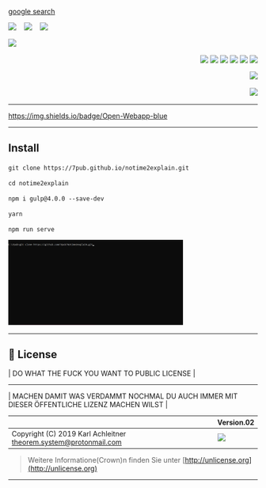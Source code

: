 <p><a href="#" onclick="open('http://www.google.com')">google search</a></p>

<section align="left">

[![](https://img.shields.io/badge/Open-{Webapp}-lightblue?style=for-the-badge)](https://7pub.github.io/timeroll/app/)&nbsp;&nbsp;&nbsp;
[![](https://img.shields.io/badge/View-{Repospository}-F1F1F1?style=for-the-badge)](https://github.com/7pub/timeroll/)&nbsp;&nbsp;&nbsp;
[![](https://img.shields.io/badge/View-{&Uuml;bersicht}-grren?style=for-the-badge)](https://7pub.github.io/timeroll/index.html)&nbsp;&nbsp;&nbsp;


[![](https://7pub.github.io/timeroll/docs/NoTimeToExplain.gif)](https://7pub.github.io/timeroll/timeroll/app/)

</section>



<section align="right">

[![](https://img.shields.io/badge/github&nbsp;profile-grey?style=for-the-badge)](https://github.com/7pub/)
[![](https://img.shields.io/badge/Docker-blue?style=for-the-badge)](https://github.com/7pub/timeroll/tree/main/docker/)
[![](https://img.shields.io/badge/API-yellow?style=for-the-badge)](https://docs.rs/crate/redant/latest)
[![](https://img.shields.io/badge/Crates.io-orange?style=for-the-badge)](https://crates.io/crates/redant)
[![](https://img.shields.io/badge/Lib.rs-lightgrey?style=for-the-badge)](https://lib.rs/crates/redant)
[![](https://img.shields.io/badge/JavaScript-323330?style=for-the-badge&logo=javascript&logoColor=F7DF1E)](//github.com/7pub)
</section>

<section align="right">

[![](https://img.shields.io/badge/Open-Application-lightgrey?style=for-the-badge)](https://7pub.github.io/timeroll/app/)


</section>

<p align = "right">
  <a href="https://7pub.github.io/timeroll/app/"><img src="https://img.shields.io/badge/Open-Webapp-blue"/>
</p>

<hr/>

https://img.shields.io/badge/Open-Webapp-blue

---

## Install

`git clone https://7pub.github.io/notime2explain.git`

`cd notime2explain`

`npm i gulp@4.0.0 --save-dev`

`yarn`

`npm run serve`


<img src="./docs/nt2e_install.gif" style="width:70%" />

---

## 📄 License

| DO WHAT THE FUCK YOU WANT TO PUBLIC LICENSE |

---

| MACHEN DAMIT WAS VERDAMMT NOCHMAL DU AUCH IMMER MIT DIESER ÖFFENTLICHE LIZENZ MACHEN WILST |

| | Version.02  |
|- | -|
| Copyright (C) 2019 Karl Achleitner theorem.system@protonmail.com | [![](Crown)](https://vscode.dev/github/7pub/cdn-gw/blob/master/img/WTFPL/wtfpl-badge-1.png) |
  > Weitere Informatione(Crown)n finden Sie unter [http://unlicense.org](http://unlicense.org)

---


